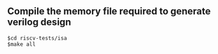## Compile the memory file required to generate verilog design

```shell
$cd riscv-tests/isa
$make all
```
